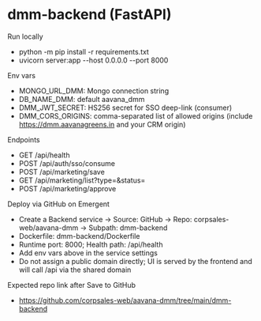 # dmm-backend (FastAPI)

Run locally
- python -m pip install -r requirements.txt
- uvicorn server:app --host 0.0.0.0 --port 8000

Env vars
- MONGO_URL_DMM: Mongo connection string
- DB_NAME_DMM: default aavana_dmm
- DMM_JWT_SECRET: HS256 secret for SSO deep-link (consumer)
- DMM_CORS_ORIGINS: comma-separated list of allowed origins (include https://dmm.aavanagreens.in and your CRM origin)

Endpoints
- GET /api/health
- POST /api/auth/sso/consume
- POST /api/marketing/save
- GET /api/marketing/list?type=&status=
- POST /api/marketing/approve

Deploy via GitHub on Emergent
- Create a Backend service → Source: GitHub → Repo: corpsales-web/aavana-dmm → Subpath: dmm-backend
- Dockerfile: dmm-backend/Dockerfile
- Runtime port: 8000; Health path: /api/health
- Add env vars above in the service settings
- Do not assign a public domain directly; UI is served by the frontend and will call /api via the shared domain

Expected repo link after Save to GitHub
- https://github.com/corpsales-web/aavana-dmm/tree/main/dmm-backend